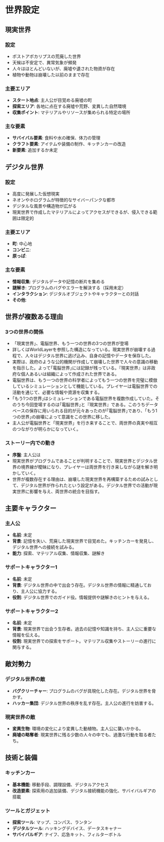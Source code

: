 # 世界設定

## 現実世界
### 設定
- ポストアポカリプスの荒廃した世界
- 天候は不安定で、異常気象が頻発
- 人々はほとんどいないが、廃墟や遺された物資が存在
- 植物や動物は崩壊した以前のままで存在

### 主要エリア
- **スタート地点**: 主人公が目覚める廃墟の町
- **探索エリア**: 各地に点在する廃墟や荒野、変異した自然環境
- **収集ポイント**: マテリアルやリソースが集められる特定の場所

### 主な要素
- **サバイバル要素**: 食料や水の確保、体力の管理
- **クラフト要素**: アイテムや装備の制作、キッチンカーの改造
- **新要素**: 追加するか未定

## デジタル世界
### 設定
- 高度に発展した仮想現実
- ネオンやホログラムが特徴的なサイバーパンクな都市
- デジタルな風景や構造物が広がる
- 現実世界で作成したマテリアルによってアクセスができるが、侵入できる範囲は限定的

### 主要エリア
- **町**: 中心地
- **コンビニ**:
- **原っぱ**:

### 主な要素
- **情報収集**: デジタルデータや記憶の断片を集める
- **謎解き**: プログラムのバグやエラーを解決する（採用未定）
- **インタラクション**: デジタルオブジェクトやキャラクターとの対話
- **その他**: 

## 世界が複数ある理由
### 3つの世界の関係
- 「現実世界」、電脳世界、もう一つの世界の3つの世界が登場
- 詳しくはWorldLayerを参照した構造になっている。現実世界が崩壊する過程で、人々はデジタル世界に逃げ込み、自身の記憶やデータを保存した。
- 実際は、政府のような公的機関が作成して崩壊した世界で人々の意識の移動を指示した。よって｢電脳世界｣には記録が残っている。『現実世界』は非政府な個人あるいは組織によって作成された世界である。
- 電脳世界は、もう一つの世界の科学者によってもう一つの世界を完璧に模倣しているシミュレーションとして機能している。プレイヤーは電脳世界での活動を通じて、必要な情報や資源を収集する。
- ｢もう1つの世界｣はシミュレーションである電脳世界を複数作成していた。そのうち今回登場するのは｢電脳世界｣と『現実世界』である。このうちデータベースの保存に用いられる目的が元々あったのが｢電脳世界｣であり、｢もう1つの世界｣の崩壊によって意識をこの世界に移した。
- 主人公が電脳世界と「現実世界」を行き来することで、両世界の真実や相互のつながりが明らかになっていく。

### ストーリー内での動き
- **序盤**: 主人公は
- 現実世界がプログラムであることが判明することで、現実世界とデジタル世界の境界線が曖昧になり、プレイヤーは両世界を行き来しながら謎を解き明かしていく。
- 世界が複数存在する理由は、崩壊した現実世界を再構築するための試みとして、デジタル世界が作られたという設定がある。デジタル世界での活動が現実世界に影響を与え、両世界の統合を目指す。

## 主要キャラクター
### 主人公
- **名前**: 未定
- **背景**: 記憶を失い、荒廃した現実世界で目覚めた。キッチンカーを発見し、デジタル世界への接続を試みる。
- **能力**: 探索、マテリアル収集、情報収集、謎解き

### サポートキャラクター1
- **名前**: 未定
- **背景**: デジタル世界の中で出会う存在。デジタル世界の情報に精通しており、主人公に協力する。
- **役割**: デジタル世界でのガイド役。情報提供や謎解きのヒントを与える。

### サポートキャラクター2
- **名前**: 未定
- **背景**: 現実世界で出会う生存者。過去の記憶や知識を持ち、主人公に重要な情報を伝える。
- **役割**: 現実世界での探索をサポート。マテリアル収集やストーリーの進行に関与する。

## 敵対勢力
### デジタル世界の敵
- **バグクリーチャー**: プログラムのバグが具現化した存在。デジタル世界を脅かす。
- **ハッカー集団**: デジタル世界の秩序を乱す存在。主人公の進行を妨害する。

### 現実世界の敵
- **変異生物**: 環境の変化により変異した動植物。主人公に襲いかかる。
- **廃墟の略奪者**: 現実世界に残る少数の人々の中でも、過激な行動を取る者たち。

## 技術と装備
### キッチンカー
- **基本機能**: 移動手段、調理設備、デジタルアクセス
- **改造要素**: 探索用の追加装備、デジタル接続機能の強化、サバイバルギアの搭載

### ツールとガジェット
- **探索ツール**: マップ、コンパス、ランタン
- **デジタルツール**: ハッキングデバイス、データスキャナー
- **サバイバルギア**: ナイフ、応急キット、フィルターボトル
``` ▋
